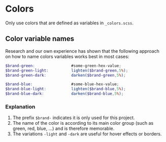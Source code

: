 # Colors

Only use colors that are defined as variables in `_colors.scss`.

## Color variable names

Research and our own experience has shown that the following approach on how to name colors variables works best in most cases:

```SCSS
$brand-green:                #some-green-hex-value;
$brand-green-light:          lighten($brand-green,5%);
$brand-green-dark:           darken($brand-green,5%);

$brand-blue:                 #some-blue-hex-value;
$brand-blue-light:           lighten($brand-blue,5%);
$brand-blue-dark:            darken($brand-blue,5%);
```

### Explanation

1. The prefix `$brand-` indicates it is only used for this project.
2. The name of the color is according to its main color group (such as green, red, blue, ...) and is therefore memorable.
3. The variations `-light` and `-dark` are useful for hover effects or borders.
